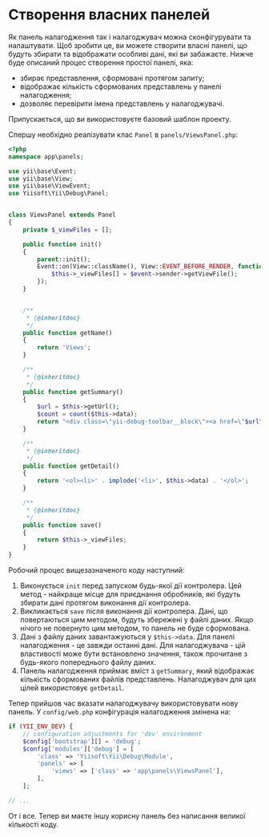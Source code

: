 Створення власних панелей
=========================

Як панель налагодження так і налагоджувач можна сконфігурувати та налаштувати. Щоб зробити це, ви можете створити власні панелі, що
будуть збирати та відображати особливі дані, які ви забажаєте. Нижче буде описаний процес створення простої панелі, яка:

- збирає представлення, сформовані протягом запиту;
- відображає кількість сформованих представлень у панелі налагодження;
- дозволяє перевірити імена представлень у налагоджувачі.

Припускається, що ви використовуєте базовий шаблон проекту.

Спершу необхідно реалізувати клас `Panel` в `panels/ViewsPanel.php`:

```php
<?php
namespace app\panels;

use yii\base\Event;
use yii\base\View;
use yii\base\ViewEvent;
use Yiisoft\Yii\Debug\Panel;


class ViewsPanel extends Panel
{
    private $_viewFiles = [];

    public function init()
    {
        parent::init();
        Event::on(View::className(), View::EVENT_BEFORE_RENDER, function (ViewEvent $event) {
            $this->_viewFiles[] = $event->sender->getViewFile();
        });
    }


    /**
     * {@inheritdoc}
     */
    public function getName()
    {
        return 'Views';
    }

    /**
     * {@inheritdoc}
     */
    public function getSummary()
    {
        $url = $this->getUrl();
        $count = count($this->data);
        return "<div class=\"yii-debug-toolbar__block\"><a href=\"$url\">Views <span class=\"yii-debug-toolbar__label yii-debug-toolbar__label_info\">$count</span></a></div>";
    }

    /**
     * {@inheritdoc}
     */
    public function getDetail()
    {
        return '<ol><li>' . implode('<li>', $this->data) . '</ol>';
    }

    /**
     * {@inheritdoc}
     */
    public function save()
    {
        return $this->_viewFiles;
    }
}
```

Робочий процес вищезазначеного коду наступний:

1. Виконується `init` перед запуском будь-якої дії контролера. Цей метод - найкраще місце для приєднання обробників, які будуть збирати дані протягом виконання дії контролера.
2. Викликається `save` після виконання дії контролера. Дані, що повертаються цим методом, будуть збережені у файлі даних. Якщо нічого не повернуто цим методом, то панель
   не буде сформована.
3. Дані з файлу даних завантажуються у `$this->data`. Для панелі налагодження - це завжди останні дані. Для налагоджувача - цій властивості може бути встановлено значення, також прочитане з будь-якого попереднього файлу даних.
4. Панель налагодження приймає вміст з `getSummary`, який відображає кількість сформованих файлів представлень. Налагоджувач
   для цих цілей використовує `getDetail`.

Тепер прийшов час вказати налагоджувачу використовувати нову панель. У `config/web.php` конфігурація налагодження змінена на:

```php
if (YII_ENV_DEV) {
    // configuration adjustments for 'dev' environment
    $config['bootstrap'][] = 'debug';
    $config['modules']['debug'] = [
        'class' => 'Yiisoft\Yii\Debug\Module',
        'panels' => [
            'views' => ['class' => 'app\panels\ViewsPanel'],
        ],
    ];

// ...
```

От і все. Тепер ви маєте іншу корисну панель без написання великої кількості коду.
